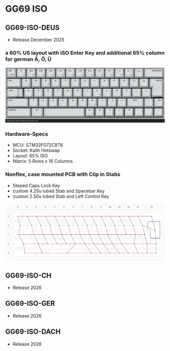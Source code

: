 # GG69 ISO

## GG69-ISO-DEUS
* Release December 2025
### a 60% US layout with ISO Enter Key and additional 65% column for german Ä, Ö, Ü

![DEUS LAYOUT](images/gg69_deus_keymaping.png)

### Hardware-Specs
* MCU:    STM32F072C8T6
* Socket: Kailh Hotswap
* Layout: 65% ISO
* Matrix: 5 Rows x 16 Columns
### Nonflex, case mounted PCB with Clip in Stabs
* Steped Caps Lock Key
* custom 4.25u lubed Stab and Spacebar Key
* custom 2.50u lubed Stab and Left Control Key

![GG69 ISO MATRIX](images/GG69_matrix.png)

## GG69-ISO-CH
* Release 2026

## GG69-ISO-GER
* Release 2026

## GG69-ISO-DACH
* Release 2026
